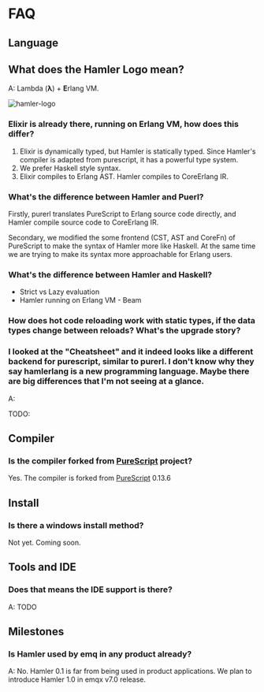 # FAQ

## Language

## What does the Hamler Logo mean?

A: Lambda (**λ**) + **E**rlang VM.

![hamler-logo](https://avatars2.githubusercontent.com/u/49756617?s=200&v=4)

### Elixir is already there, running on Erlang VM, how does this differ?

1. Elixir is dynamically typed, but Hamler is statically typed. Since Hamler's compiler is adapted from purescript, it has a powerful type system.
2. We prefer Haskell style syntax.
3. Elixir compiles to Erlang AST. Hamler compiles to CoreErlang IR.

### What's the difference between Hamler and Puerl?

Firstly, purerl translates PureScript to Erlang source code directly, and Hamler compile source code to CoreErlang IR.

Secondary, we modified the some frontend (CST, AST and CoreFn) of PureScript to make the syntax of Hamler more like Haskell. At the same time we are trying to make its syntax more approachable for Erlang users.



### What's the difference between Hamler and Haskell?

- Strict vs Lazy evaluation
- Hamler running on Erlang VM - Beam

### How does hot code reloading work with static types, if the data types change between reloads? What's the upgrade story?

### I looked at the "Cheatsheet" and it indeed looks like a different backend for purescript, similar to purerl. I don't know why they say hamlerlang is a new programming language. Maybe there are big differences that I'm not seeing at a glance.

A:

TODO:

## Compiler

### Is the compiler forked from [PureScript][PureScriptSite] project?

Yes. The compiler is forked from [PureScript][PureScriptSite] 0.13.6

[PureScriptSite]: https://www.purescript.org/

## Install

### Is there a windows install method?

Not yet. Coming soon.

## Tools and IDE

### Does that means the IDE support is there?

A: TODO


## Milestones

### Is **Hamler** used by emq in any product already?

A: No. Hamler 0.1 is far from being used in product applications. We plan to introduce Hamler 1.0 in emqx v7.0 release.

